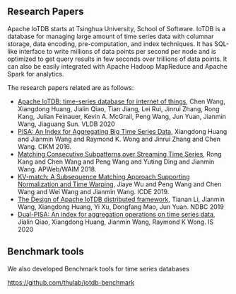 <!--

    Licensed to the Apache Software Foundation (ASF) under one
    or more contributor license agreements.  See the NOTICE file
    distributed with this work for additional information
    regarding copyright ownership.  The ASF licenses this file
    to you under the Apache License, Version 2.0 (the
    "License"); you may not use this file except in compliance
    with the License.  You may obtain a copy of the License at
    
        http://www.apache.org/licenses/LICENSE-2.0
    
    Unless required by applicable law or agreed to in writing,
    software distributed under the License is distributed on an
    "AS IS" BASIS, WITHOUT WARRANTIES OR CONDITIONS OF ANY
    KIND, either express or implied.  See the License for the
    specific language governing permissions and limitations
    under the License.

-->

## Research Papers

Apache IoTDB starts at Tsinghua University, School of Software. IoTDB is a database for managing large amount of time series data with columnar storage, data encoding, pre-computation, and index techniques. It has SQL-like interface to write millions of data points per second per node and is optimized to get query results in few seconds over trillions of data points. It can also be easily integrated with Apache Hadoop MapReduce and Apache Spark for analytics.

The research papers related are as follows:

* [Apache IoTDB: time-series database for internet of things](http://www.vldb.org/pvldb/vol13/p2901-wang.pdf), Chen Wang, Xiangdong Huang, Jialin Qiao,
 Tian Jiang, Lei Rui, Jinrui Zhang, Rong Kang, Julian Feinauer, Kevin A. McGrail, Peng Wang, Jun Yuan, Jianmin Wang, Jiaguang Sun. VLDB 2020
* [PISA: An Index for Aggregating Big Time Series Data](https://dl.acm.org/citation.cfm?id=2983775&dl=ACM&coll=DL), Xiangdong Huang and Jianmin Wang and Raymond K. Wong and Jinrui Zhang and Chen Wang. CIKM 2016.
* [Matching Consecutive Subpatterns over Streaming Time Series](https://link.springer.com/chapter/10.1007/978-3-319-96893-3_8), Rong Kang and Chen Wang and Peng Wang and Yuting Ding and Jianmin Wang. APWeb/WAIM 2018.
* [KV-match: A Subsequence Matching Approach Supporting Normalization and Time Warping](https://www.semanticscholar.org/paper/KV-match%3A-A-Subsequence-Matching-Approach-and-Time-Wu-Wang/9ed84cb15b7e5052028fc5b4d667248713ac8592), Jiaye Wu and Peng Wang and Chen Wang and Wei Wang and Jianmin Wang. ICDE 2019.
* [The Design of Apache IoTDB distributed framework](http://ndbc2019.sdu.edu.cn/info/1002/1044.htm), Tianan Li, Jianmin Wang, Xiangdong Huang, Yi Xu, Dongfang Mao, Jun Yuan. NDBC 2019
* [Dual-PISA: An index for aggregation operations on time series data](https://www.sciencedirect.com/science/article/pii/S0306437918305489), Jialin Qiao, Xiangdong Huang, Jianmin Wang, Raymond K Wong. IS 2020

## Benchmark tools

We also developed Benchmark tools for time series databases 

https://github.com/thulab/iotdb-benchmark